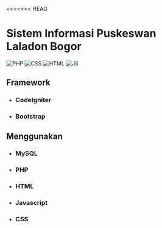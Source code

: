 <<<<<<< HEAD
# Sistem Informasi Puskeswan Laladon Bogor

![PHP](https://img.shields.io/badge/PHP-777BB4?style=for-the-badge&logo=php&logoColor=white) ![CSS](https://img.shields.io/badge/CSS-239120?&style=for-the-badge&logo=css3&logoColor=white) ![HTML](https://img.shields.io/badge/HTML-239120?style=for-the-badge&logo=html5&logoColor=white) ![JS](https://img.shields.io/badge/Javascript-239120?style=for-the-badge&logo=html5&logoColor=white)

## Framework

- ### CodeIgniter
- ### Bootstrap

## Menggunakan
- ### MySQL
- ### PHP
- ### HTML
- ### Javascript
- ### CSS
